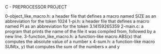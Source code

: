 C - PREPROCESSOR PROJECT

0-object_like_macro.h: a header file that defines a macro named SIZE as an abbreviation for the token 1024
1-pi.h: a header file that defines a macro named PI as an abbreviation for the token 3.14159265359
2-main.c: a program that prints the name of the file it was compiled from, followed by a new line.
3-function_like_macro.h:  a function-like macro ABS(x) that computes the absolute value of a number x
4-sum.h: a function-like macro SUM(x, y) that computes the sum of the numbers x and y


